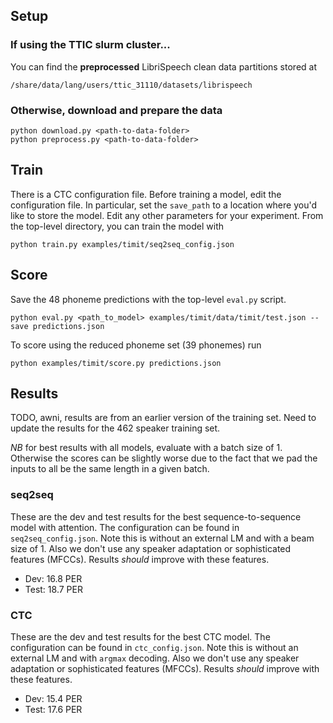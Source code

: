 ## Setup

### If using the TTIC slurm cluster...
You can find the **preprocessed** LibriSpeech clean data partitions stored at 
```
/share/data/lang/users/ttic_31110/datasets/librispeech
```

### Otherwise, download and prepare the data

```
python download.py <path-to-data-folder>
python preprocess.py <path-to-data-folder>
```

## Train 

There is a CTC configuration file. Before
training a model, edit the configuration file. In particular, set the
`save_path` to a location where you'd like to store the model. Edit any other
parameters for your experiment. From the top-level directory, you can train the
model with

``` 
python train.py examples/timit/seq2seq_config.json
```

## Score

Save the 48 phoneme predictions with the top-level `eval.py` script.

```
python eval.py <path_to_model> examples/timit/data/timit/test.json --save predictions.json
```

To score using the reduced phoneme set (39 phonemes) run 

```
python examples/timit/score.py predictions.json 
```

## Results

TODO, awni, results are from an earlier version of the training set. Need to
update the results for the 462 speaker training set.

*NB* for best results with all models, evaluate with a batch size of 1.
Otherwise the scores can be slightly worse due to the fact that we pad the
inputs to all be the same length in a given batch.

### seq2seq

These are the dev and test results for the best sequence-to-sequence model with
attention. The configuration can be found in `seq2seq_config.json`. Note this
is without an external LM and with a beam size of 1. Also we don't use any
speaker adaptation or sophisticated features (MFCCs). Results *should* improve
with these features.

- Dev: 16.8 PER
- Test: 18.7 PER

### CTC

These are the dev and test results for the best CTC model. The configuration
can be found in `ctc_config.json`. Note this is without an external LM and with
`argmax` decoding. Also we don't use any speaker adaptation or sophisticated
features (MFCCs). Results *should* improve with these features.

- Dev: 15.4 PER
- Test: 17.6 PER
